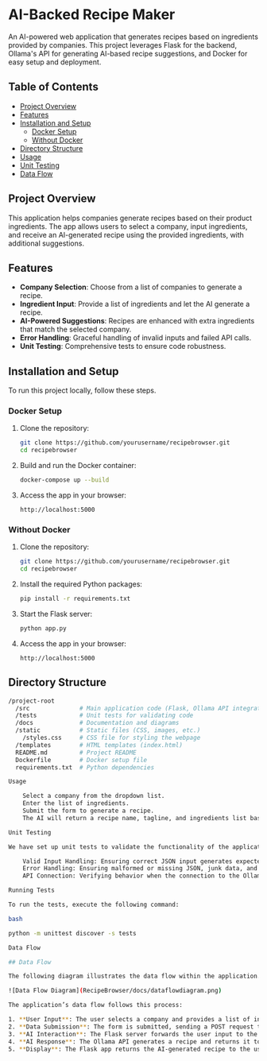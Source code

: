 # AI-Backed Recipe Maker

An AI-powered web application that generates recipes based on ingredients provided by companies. This project leverages Flask for the backend, Ollama's API for generating AI-based recipe suggestions, and Docker for easy setup and deployment.

## Table of Contents

- [Project Overview](#project-overview)
- [Features](#features)
- [Installation and Setup](#installation-and-setup)
  - [Docker Setup](#docker-setup)
  - [Without Docker](#without-docker)
- [Directory Structure](#directory-structure)
- [Usage](#usage)
- [Unit Testing](#unit-testing)
- [Data Flow](#data-flow)

## Project Overview

This application helps companies generate recipes based on their product ingredients. The app allows users to select a company, input ingredients, and receive an AI-generated recipe using the provided ingredients, with additional suggestions.

## Features

- **Company Selection**: Choose from a list of companies to generate a recipe.
- **Ingredient Input**: Provide a list of ingredients and let the AI generate a recipe.
- **AI-Powered Suggestions**: Recipes are enhanced with extra ingredients that match the selected company.
- **Error Handling**: Graceful handling of invalid inputs and failed API calls.
- **Unit Testing**: Comprehensive tests to ensure code robustness.

## Installation and Setup

To run this project locally, follow these steps.

### Docker Setup

1. Clone the repository:
    ```bash
    git clone https://github.com/yourusername/recipebrowser.git
    cd recipebrowser
    ```

2. Build and run the Docker container:
    ```bash
    docker-compose up --build
    ```

3. Access the app in your browser:
    ```
    http://localhost:5000
    ```

### Without Docker

1. Clone the repository:
    ```bash
    git clone https://github.com/yourusername/recipebrowser.git
    cd recipebrowser
    ```

2. Install the required Python packages:
    ```bash
    pip install -r requirements.txt
    ```

3. Start the Flask server:
    ```bash
    python app.py
    ```

4. Access the app in your browser:
    ```
    http://localhost:5000
    ```

## Directory Structure

```bash
/project-root
  /src              # Main application code (Flask, Ollama API integration)
  /tests            # Unit tests for validating code
  /docs             # Documentation and diagrams
  /static           # Static files (CSS, images, etc.)
    /styles.css     # CSS file for styling the webpage
  /templates        # HTML templates (index.html)
  README.md         # Project README
  Dockerfile        # Docker setup file
  requirements.txt  # Python dependencies

Usage

    Select a company from the dropdown list.
    Enter the list of ingredients.
    Submit the form to generate a recipe.
    The AI will return a recipe name, tagline, and ingredients list based on your inputs.

Unit Testing

We have set up unit tests to validate the functionality of the application. The tests cover:

    Valid Input Handling: Ensuring correct JSON input generates expected results.
    Error Handling: Ensuring malformed or missing JSON, junk data, and failed API calls are handled gracefully.
    API Connection: Verifying behavior when the connection to the Ollama API fails.

Running Tests

To run the tests, execute the following command:

bash

python -m unittest discover -s tests

Data Flow

## Data Flow

The following diagram illustrates the data flow within the application. It highlights the steps taken from user input through to the AI-generated recipe response.

![Data Flow Diagram](RecipeBrowser/docs/dataflowdiagram.png)

The application’s data flow follows this process:

1. **User Input**: The user selects a company and provides a list of ingredients.
2. **Data Submission**: The form is submitted, sending a POST request to the `/generate` endpoint.
3. **AI Interaction**: The Flask server forwards the user input to the Ollama API.
4. **AI Response**: The Ollama API generates a recipe and returns it to the server.
5. **Display**: The Flask app returns the AI-generated recipe to the user on the webpage.
